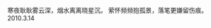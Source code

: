 寒夜耿耿雾云深，烟水离离晓星沉。
萦怀频频抱孤景，落笔更嫌留伤痕。
                                                                 2010.3.14